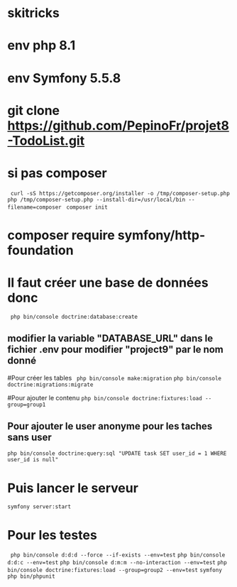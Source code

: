 # skitricks

# env php 8.1
# env Symfony 5.5.8

# git clone https://github.com/PepinoFr/projet8-TodoList.git
# si pas composer
``` curl -sS https://getcomposer.org/installer -o /tmp/composer-setup.php```
``` php /tmp/composer-setup.php --install-dir=/usr/local/bin --filename=composer```
``` composer init```
# composer require symfony/http-foundation
# Il faut créer une base de données donc 
``` php bin/console doctrine:database:create```
## modifier la variable "DATABASE_URL" dans le fichier .env pour modifier "project9" par le nom donné

#Pour créer les tables
``` php bin/console make:migration```
``` php bin/console doctrine:migrations:migrate ```

#Pour ajouter le contenu 
``` php bin/console doctrine:fixtures:load --group=group1 ```
## Pour ajouter le user anonyme pour  les taches sans user 
```php bin/console doctrine:query:sql "UPDATE task SET user_id = 1 WHERE user_id is null"```

# Puis lancer le serveur
```symfony server:start  ```

# Pour les testes 
``  php bin/console d:d:d --force --if-exists --env=test ``
``` php bin/console d:d:c --env=test ```
``` php bin/console d:m:m --no-interaction --env=test ```
``` php bin/console doctrine:fixtures:load --group=group2 --env=test ```
``` symfony php bin/phpunit ```

 
